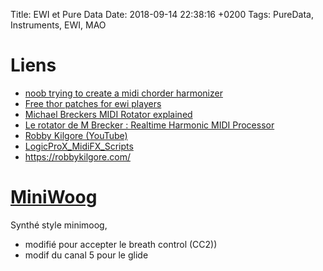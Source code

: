 Title:  EWI et Pure Data
Date:   2018-09-14 22:38:16 +0200
Tags: PureData, Instruments, EWI, MAO

# Liens

* [noob trying to create a midi chorder harmonizer](https://forum.pdpatchrepo.info/topic/10554/noob-trying-to-create-a-midi-chorder-harmonizer/1)
* [Free thor patches for ewi players](https://forum.audiob.us/discussion/18730/free-thor-patches-for-ewi-players)
* [Michael Breckers MIDI Rotator explained](https://www.youtube.com/watch?v=XcU5dfBIKh4)
* [Le rotator de M Brecker : Realtime Harmonic MIDI Processor](https://fr.audiofanzine.com/vent-electronique/akai/EWI4000S/forums/t.356664,le-rotator-de-m-brecker-realtime-harmonic-midi-processor.html)
* [Robby Kilgore (YouTube)](https://www.youtube.com/channel/UCcqhlDTPzh-Kq-K-4JPAD6w)
* [LogicProX_MidiFX_Scripts](https://github.com/RobbyKilgore/LogicProX_MidiFX_Scripts)
* <https://robbykilgore.com/>


# [MiniWoog](https://patchstorage.com/miniwoog/)

Synthé style minimoog, 

* modifié pour accepter le breath control (CC2))
* modif du canal 5 pour le glide

